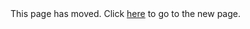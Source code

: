 <html>
<head>
	<meta http-equiv="refresh" content="http://developer.ticketmaster.com/products-and-docs/apis/commerce/v2/" />
	<title>Page Moved</title>
</head>
<body>
This page has moved. Click <a href="http://developer.ticketmaster.com/products-and-docs/apis/commerce/v2/">here</a> to go to the new page.
</body>
</html>
